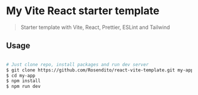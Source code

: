 # My Vite React starter template
> Starter template with Vite, React, Prettier, ESLint and Tailwind

## Usage

```bash

# Just clone repo, install packages and run dev server
$ git clone https://github.com/Rosendito/react-vite-template.git my-app
$ cd my-app
$ npm install
$ npm run dev


```